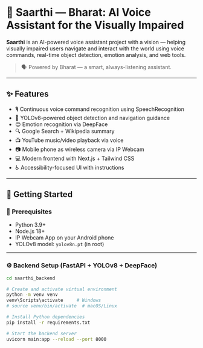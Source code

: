 # 🧠 Saarthi — Bharat: AI Voice Assistant for the Visually Impaired

**Saarthi** is an AI-powered voice assistant project with a vision — helping visually impaired users navigate and interact with the world using voice commands, real-time object detection, emotion analysis, and web tools.

> 🗣️ Powered by Bharat — a smart, always-listening assistant.

---

## ✨ Features

- 🎙️ Continuous voice command recognition using SpeechRecognition
- 🧠 YOLOv8-powered object detection and navigation guidance
- 😊 Emotion recognition via DeepFace
- 🔍 Google Search + Wikipedia summary
- 📺 YouTube music/video playback via voice
- 📷 Mobile phone as wireless camera via IP Webcam
- 💻 Modern frontend with Next.js + Tailwind CSS
- ♿ Accessibility-focused UI with instructions

---

## 🚀 Getting Started

### 🧩 Prerequisites

- Python 3.9+
- Node.js 18+
- IP Webcam App on your Android phone
- YOLOv8 model: `yolov8n.pt` (in root)

---

### ⚙️ Backend Setup (FastAPI + YOLOv8 + DeepFace)

```bash
cd saarthi_backend

# Create and activate virtual environment
python -m venv venv
venv\Scripts\activate     # Windows
# source venv/bin/activate  # macOS/Linux

# Install Python dependencies
pip install -r requirements.txt

# Start the backend server
uvicorn main:app --reload --port 8000
